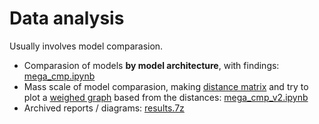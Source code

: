 # Data analysis #

Usually involves model comparasion.

- Comparasion of models **by model architecture**, with findings: [mega_cmp.ipynb](mega_cmp.ipynb)
- Mass scale of model comparasion, making [distance matrix](https://en.wikipedia.org/wiki/Distance_matrix) and try to plot a [weighed graph](https://en.wikipedia.org/wiki/Graph_(discrete_mathematics)) based from the distances: [mega_cmp_v2.ipynb](mega_cmp_v2.ipynb)
- Archived reports / diagrams: [results.7z](results.7z)
